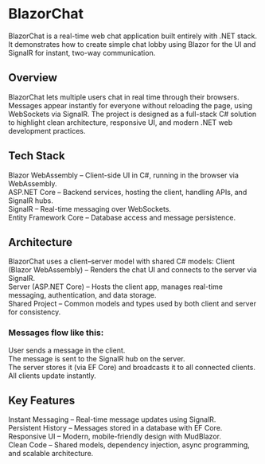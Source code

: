 # BlazorChat
BlazorChat is a real-time web chat application built entirely with .NET stack. It demonstrates how to create simple chat lobby using Blazor for the UI and SignalR for instant, two-way communication.

## Overview

BlazorChat lets multiple users chat in real time through their browsers. Messages appear instantly for everyone without reloading the page, using WebSockets via SignalR.
The project is designed as a full-stack C# solution to highlight clean architecture, responsive UI, and modern .NET web development practices.

## Tech Stack

Blazor WebAssembly – Client-side UI in C#, running in the browser via WebAssembly.  
ASP.NET Core – Backend services, hosting the client, handling APIs, and SignalR hubs.  
SignalR – Real-time messaging over WebSockets.  
Entity Framework Core – Database access and message persistence.  

## Architecture

BlazorChat uses a client–server model with shared C# models:
Client (Blazor WebAssembly) – Renders the chat UI and connects to the server via SignalR.  
Server (ASP.NET Core) – Hosts the client app, manages real-time messaging, authentication, and data storage.  
Shared Project – Common models and types used by both client and server for consistency.  

### Messages flow like this: ###
User sends a message in the client.  
The message is sent to the SignalR hub on the server.  
The server stores it (via EF Core) and broadcasts it to all connected clients.  
All clients update instantly.  

## Key Features

Instant Messaging – Real-time message updates using SignalR.  
Persistent History – Messages stored in a database with EF Core.  
Responsive UI – Modern, mobile-friendly design with MudBlazor.  
Clean Code – Shared models, dependency injection, async programming, and scalable architecture.  
